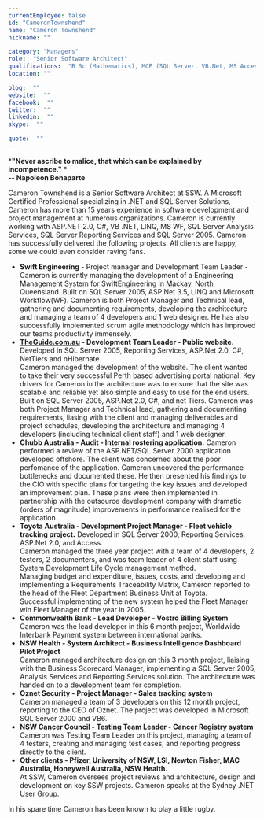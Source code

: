 ```yaml
---
currentEmployee: false
id: "CameronTownshend"
name: "Cameron Townshend"
nickname: ""

category: "Managers"
role:  "Senior Software Architect"
qualifications:  "B Sc (Mathematics), MCP (SQL Server, VB.Net, MS Access, MS Excel, Networking)"
location: ""

blog:  ""
website:  ""
facebook:  ""
twitter:  ""
linkedin:  ""
skype:  ""

quote:  ""
---
```


***"Never ascribe to malice, that which can be explained by incompetence." *  
-- Napoleon Bonaparte** 

Cameron Townshend is a Senior Software Architect at SSW. A Microsoft Certified Professional specializing in .NET and SQL Server Solutions, Cameron has more than 15 years experience in software development and project management at numerous organizations. Cameron is currently working with ASP.NET 2.0, C#, VB .NET, LINQ, MS WF, SQL Server Analysis Services, SQL Server Reporting Services and SQL Server 2005. Cameron has successfully delivered the following projects. All clients are happy, some we could even consider raving fans. 

*   **Swift Engineering** - Project manager and Development Team Leader - Cameron is currently managing the development of a Engineering Management System for SwiftEngineering in Mackay, North Queensland. Built on SQL Server 2005, ASP.Net 3.5, LINQ and Microsoft Workflow(WF). Cameron is both Project Manager and Technical lead, gathering and documenting requirements, developing the architecture and managing a team of 4 developers and 1 web designer. He has also successfully implemented scrum agile methodology which has improved our teams productivity immensely. 
*   **[TheGuide.com.au](http://www.theguide.com.au/) - Development Team Leader - Public website.** Developed in SQL Server 2005, Reporting Services, ASP.Net 2.0, C#, NetTiers and nHibernate.  
Cameron managed the development of the website. The client wanted to take their very successful Perth based advertising portal national. Key drivers for Cameron in the architecture was to ensure that the site was scalable and reliable yet also simple and easy to use for the end users. Built on SQL Server 2005, ASP.Net 2.0, C#, and net Tiers. Cameron was both Project Manager and Technical lead, gathering and documenting requirements, liasing with the client and managing deliverables and project schedules, developing the architecture and managing 4 developers (including technical client staff) and 1 web designer.
*   **Chubb Australia - Audit - Internal rostering application.** Cameron performed a review of the ASP.NET/SQL Server 2000 application developed offshore. The client was concerned about the poor perfomance of the application. Cameron uncovered the performance bottlenecks and documented these. He then presented his findings to the CIO with specific plans for targeting the key issues and developed an improvement plan. These plans were then implemented in partnership with the outsource development company with dramatic (orders of magnitude) improvements in performance realised for the application.
*   **Toyota Australia - Development Project Manager - Fleet vehicle tracking project.** Developed in SQL Server 2000, Reporting Services, ASP.Net 2.0, and Access.   
Cameron managed the three year project with a team of 4 developers, 2 testers, 2 documenters, and was team leader of 4 client staff using System Development Life Cycle management method.  
Managing budget and expenditure, issues, costs, and developing and implementing a Requirements Traceability Matrix, Cameron reported to the head of the Fleet Department Business Unit at Toyota.  
Successful implementing of the new system helped the Fleet Manager win Fleet Manager of the year in 2005. 
*   **Commonwealth Bank - Lead Developer - Vostro Billing System**  
Cameron was the lead developer in this 6 month project, Worldwide Interbank Payment system between international banks. 
*   **NSW Health - System Architect - Business Intelligence Dashboard Pilot Project**  
Cameron managed architecture design on this 3 month project, liaising with the Business Scorecard Manager, implementing a SQL Server 2005, Analysis Services and Reporting Services solution. The architecture was handed on to a development team for completion. 
*   **Oznet Security - Project Manager - Sales tracking system**  
Cameron managed a team of 3 developers on this 12 month project, reporting to the CEO of Oznet. The project was developed in Microsoft SQL Server 2000 and VB6. 
*   **NSW Cancer Council - Testing Team Leader - Cancer Registry system**  
Cameron was Testing Team Leader on this project, managing a team of 4 testers, creating and managing test cases, and reporting progress directly to the client. 
*   **Other clients - Pfizer, University of NSW, LSI, Newton Fisher, MAC Australia, Honeywell Australia, NSW Health.**  
At SSW, Cameron oversees project reviews and architecture, design and development on key SSW projects. Cameron speaks at the Sydney .NET User Group.

In his spare time Cameron has been known to play a little rugby.